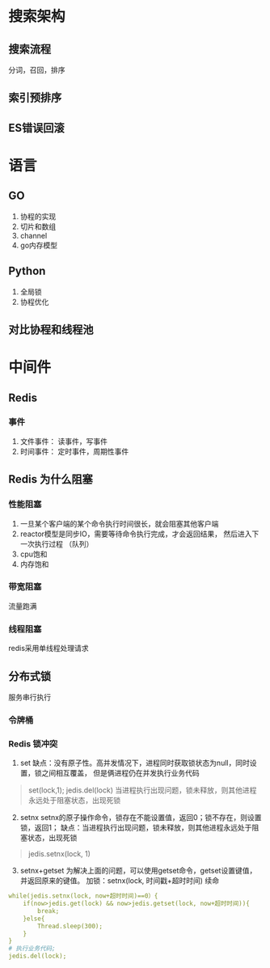 # 搜索架构
## 搜索流程
分词，召回，排序
## 索引预排序

## ES错误回滚

# 语言
## GO
1. 协程的实现
2. 切片和数组
3. channel
4. go内存模型
## Python
1. 全局锁
2. 协程优化


## 对比协程和线程池


# 中间件
## Redis
### 事件
1. 文件事件： 读事件，写事件
2. 时间事件： 定时事件，周期性事件 

## Redis 为什么阻塞
### 性能阻塞
1. 一旦某个客户端的某个命令执行时间很长，就会阻塞其他客户端
2. reactor模型是同步IO，需要等待命令执行完成，才会返回结果，
    然后进入下一次执行过程 （队列）
3. cpu饱和
4. 内存饱和
### 带宽阻塞
流量跑满
### 线程阻塞
redis采用单线程处理请求
## 分布式锁
服务串行执行
###  令牌桶
### Redis 锁冲突
1. set
    缺点：没有原子性。高并发情况下，进程同时获取锁状态为null，同时设置，锁之间相互覆盖，
    但是俩进程仍在并发执行业务代码
>set(lock,1);
>jedis.del(lock)
当进程执行出现问题，锁未释放，则其他进程永远处于阻塞状态，出现死锁
2. setnx
    setnx的原子操作命令，锁存在不能设置值，返回0；锁不存在，则设置锁，返回1；
    缺点：当进程执行出现问题，锁未释放，则其他进程永远处于阻塞状态，出现死锁
>jedis.setnx(lock, 1)
3. setnx+getset
    为解决上面的问题，可以使用getset命令，getset设置键值，并返回原来的键值。
    加锁：setnx(lock, 时间戳+超时时间)
    续命
```yaml
while(jedis.setnx(lock, now+超时时间)==0）{
    if(now>jedis.get(lock) && now>jedis.getset(lock, now+超时时间)){
        break;
    }else{
        Thread.sleep(300);
    }
}
# 执行业务代码;
jedis.del(lock);
```

